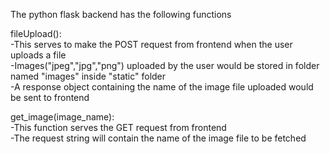 The python flask backend has the following functions

fileUpload():<br />
  -This serves to make the POST request from frontend when the user uploads a file <br />
  -Images("jpeg","jpg","png") uploaded by the user would be stored in folder named "images" inside "static" folder <br />
  -A response object containing the name of the image file uploaded would be sent to frontend <br />
  
get_image(image_name):  
  -This function serves the GET request from frontend <br />
  -The request string will contain the name of the image file to be fetched <br />
  

